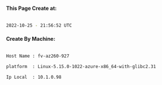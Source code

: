 
   
#### This Page Create at:

```bash

2022-10-25 - 21:56:52 UTC

```

#### Create By Machine:

```bash

Host Name : fv-az260-927

platform  : Linux-5.15.0-1022-azure-x86_64-with-glibc2.31

Ip Local  : 10.1.0.98

```

